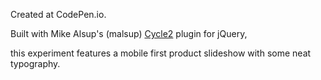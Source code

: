  Created at CodePen.io. 

 Built with Mike Alsup's (malsup) [Cycle2](http://jquery.malsup.com/cycle2/) plugin for jQuery,
 
 this experiment features a mobile first product slideshow with some neat typography.
